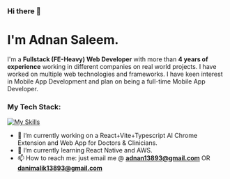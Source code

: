 ### Hi there 👋
# I'm Adnan Saleem.
I'm a **Fullstack (FE-Heavy) Web Developer** with more than **4 years of experience** working in different companies on real world projects. I have worked on multiple web technologies and frameworks. I have keen interest in Mobile App Development and plan on being a full-time Mobile App Developer.

### My Tech Stack:
[![My Skills](https://skillicons.dev/icons?i=js,html,css,cs,mongodb,ts,nextjs,react,express,dotnet,materialui,tailwind,redux,nodejs)](https://skillicons.dev) 


- 🔭 I’m currently working on a React+Vite+Typescript AI Chrome Extension and Web App for Doctors & Clinicians.
- 🌱 I’m currently learning React Native and AWS.
- 📫 How to reach me: just email me @ **adnan13893@gmail.com** OR **danimalik13893@gmail.com**


